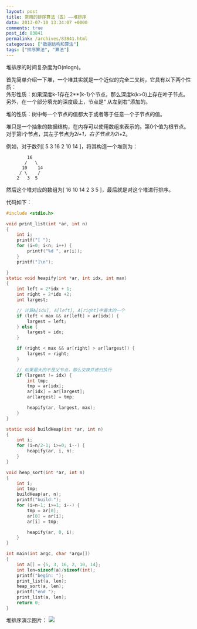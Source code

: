```yaml
---
layout: post
title: 常用的排序算法（五）——堆排序
data: 2013-07-10 13:34:07 +0000
comments: true
post_id: 83841
permalink: /archives/83841.html
categories: ["数据结构和算法"]
tags: ["排序算法", "算法"]
---
```


堆排序的时间复杂度为O(nlogn)。

首先简单介绍一下堆，一个堆其实就是一个近似的完全二叉树，它具有以下两个性质：  
外形性质：如果深度k-1存在2**(k-1)个节点，那么深度k(k>0)上存在叶子节点。另外，在一个部分填充的深度级上，节点是“ 从左到右”添加的。

堆的性质：树中每一个节点的值都大于或者等于任意一个子节点的值。

堆只是一个抽象的数据结构，在内存可以使用数组来表示的。第0个值为根节点。对于第i个节点，其左子节点为2*i+1，右子节点为2*i+2。

例如，对于数列[ 5 3 16 2 10 14 ]，将其构造一个堆则为：

```
        16
       /   \
      10    14
     / \    /
    2   3  5
```

然后这个堆对应的数组为[ 16 10 14 2 3 5 ]，最后就是对这个堆进行排序。

代码如下：

``` c
#include <stdio.h>

void print_list(int *ar, int n)
{
    int i;
    printf("[ ");
    for (i=0; i<n; i++) {
        printf("%d ", ar[i]);
    }
    printf("]\n");

}
static void heapify(int *ar, int idx, int max)
{
    int left = 2*idx + 1;
    int right = 2*idx +2;
    int largest;

    // 计算A[idx], A[left], A[right]中最大的一个
    if (left < max && ar[left] > ar[idx]) {
        largest = left;
    } else {
        largest = idx;
    }

    if (right < max && ar[right] > ar[largest]) {
        largest = right;
    }

    // 如果最大的不是父节点，那么交换并递归执行
    if (largest != idx) {
        int tmp;
        tmp = ar[idx];
        ar[idx] = ar[largest];
        ar[largest] = tmp;

        heapify(ar, largest, max);
    }
}

static void buildHeap(int *ar, int n)
{
    int i;
    for (i=n/2-1; i>=0; i--) {
        heapify(ar, i, n);
    }
}

void heap_sort(int *ar, int n)
{
    int i;
    int tmp;
    buildHeap(ar, n);
    printf("build:");
    for (i=n-1; i>=1; i--) {
        tmp = ar[0];
        ar[0] = ar[i];
        ar[i] = tmp;

        heapify(ar, 0, i);
    }
}

int main(int argc, char *argv[])
{
    int a[] = {5, 3, 16, 2, 10, 14};
    int len=sizeof(a)/sizeof(int);
    printf("begin: ");
    print_list(a, len);
    heap_sort(a, len);
    printf("end ");
    print_list(a, len);
    return 0;
}
```

堆排序演示图片：
<img src="http://www.linuxeden.com/upimg/allimg/130504/1021144023-2.gif">

